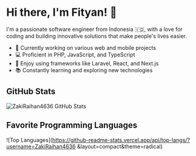 # Hi there, I'm Fityan! 👋

I'm a passionate software engineer from Indonesia 🇮🇩, with a love for coding and building innovative solutions that make people's lives easier.

- 🚀 Currently working on various web and mobile projects
- 💻 Proficient in PHP, JavaScript, and TypeScript
- 🌟 Enjoy using frameworks like Laravel, React, and Next.js
- 📚 Constantly learning and exploring new technologies

## GitHub Stats

![ZakiRaihan4636
 GitHub Stats](https://github-readme-stats.vercel.app/api?username=zakiraihan4636&show_icons=true&theme=radical)

## Favorite Programming Languages

![Top Languages](https://github-readme-stats.vercel.app/api/top-langs/?username=ZakiRaihan4636
&layout=compact&theme=radical)

